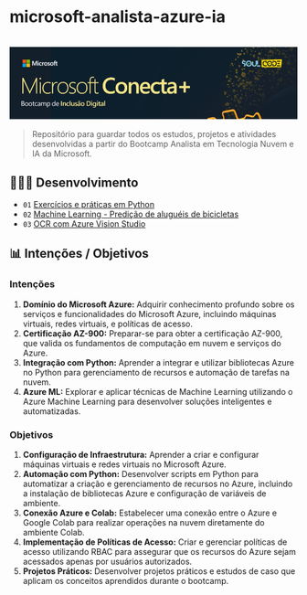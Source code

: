 # microsoft-analista-azure-ia
<br>
<img src="https://github.com/rafarodrigues/microsoft-analista-azure-ia/blob/53cf1831d887cbcaad03cfc35b61cb0cd6b90938/regressao-em-python/dados/header.jpg?raw=true" width="700" alt="exemplo imagem">

> Repositório para guardar todos os estudos, projetos e atividades desenvolvidas a partir do Bootcamp Analista em Tecnologia Nuvem e IA da Microsoft.

## 👨🏼‍💻 Desenvolvimento

* `01` <a href="https://github.com/rafarodrigues/microsoft-analista-azure-ia/tree/main/Atividades" target="_blank">Exercícios e práticas em Python</a>
* `02` <a href="https://github.com/rafarodrigues/microsoft-analista-azure-ia/tree/main/regressao-em-python" target="_blank">Machine Learning - Predição de aluguéis de bicicletas</a>
* `03` <a href="https://github.com/rafarodrigues/microsoft-analista-azure-ia/tree/main/vision-studio-ler-texto" target="_blank">OCR com Azure Vision Studio</a>

## 📊 Intenções / Objetivos

### Intenções

1. **Domínio do Microsoft Azure:** Adquirir conhecimento profundo sobre os serviços e funcionalidades do Microsoft Azure, incluindo máquinas virtuais, redes virtuais, e políticas de acesso.
2. **Certificação AZ-900:** Preparar-se para obter a certificação AZ-900, que valida os fundamentos de computação em nuvem e serviços do Azure.
3. **Integração com Python:** Aprender a integrar e utilizar bibliotecas Azure no Python para gerenciamento de recursos e automação de tarefas na nuvem.
4. **Azure ML:** Explorar e aplicar técnicas de Machine Learning utilizando o Azure Machine Learning para desenvolver soluções inteligentes e automatizadas.

### Objetivos

1. **Configuração de Infraestrutura:** Aprender a criar e configurar máquinas virtuais e redes virtuais no Microsoft Azure.
3. **Automação com Python:** Desenvolver scripts em Python para automatizar a criação e gerenciamento de recursos no Azure, incluindo a instalação de bibliotecas Azure e configuração de variáveis de ambiente.
4. **Conexão Azure e Colab:** Estabelecer uma conexão entre o Azure e Google Colab para realizar operações na nuvem diretamente do ambiente Colab.
5. **Implementação de Políticas de Acesso:** Criar e gerenciar políticas de acesso utilizando RBAC para assegurar que os recursos do Azure sejam acessados apenas por usuários autorizados.
6. **Projetos Práticos:** Desenvolver projetos práticos e estudos de caso que aplicam os conceitos aprendidos durante o bootcamp.
